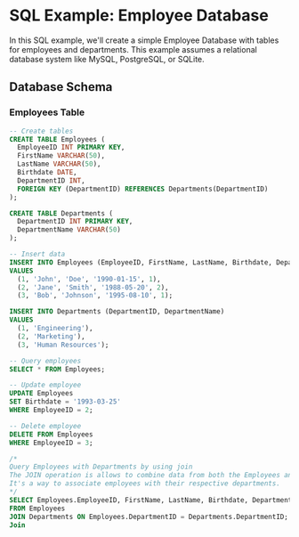 # SQL Example: Employee Database

In this SQL example, we'll create a simple Employee Database with tables for employees and departments. This example assumes a relational database system like MySQL, PostgreSQL, or SQLite.

## Database Schema

### Employees Table

```sql
-- Create tables
CREATE TABLE Employees (
  EmployeeID INT PRIMARY KEY,
  FirstName VARCHAR(50),
  LastName VARCHAR(50),
  Birthdate DATE,
  DepartmentID INT,
  FOREIGN KEY (DepartmentID) REFERENCES Departments(DepartmentID)
);

CREATE TABLE Departments (
  DepartmentID INT PRIMARY KEY,
  DepartmentName VARCHAR(50)
);

-- Insert data
INSERT INTO Employees (EmployeeID, FirstName, LastName, Birthdate, DepartmentID)
VALUES
  (1, 'John', 'Doe', '1990-01-15', 1),
  (2, 'Jane', 'Smith', '1988-05-20', 2),
  (3, 'Bob', 'Johnson', '1995-08-10', 1);

INSERT INTO Departments (DepartmentID, DepartmentName)
VALUES
  (1, 'Engineering'),
  (2, 'Marketing'),
  (3, 'Human Resources');

-- Query employees
SELECT * FROM Employees;

-- Update employee
UPDATE Employees
SET Birthdate = '1993-03-25'
WHERE EmployeeID = 2;

-- Delete employee
DELETE FROM Employees
WHERE EmployeeID = 3;

/*
Query Employees with Departments by using join 
The JOIN operation is allows to combine data from both the Employees and Departments tables. 
It's a way to associate employees with their respective departments.
*/
SELECT Employees.EmployeeID, FirstName, LastName, Birthdate, DepartmentName
FROM Employees
JOIN Departments ON Employees.DepartmentID = Departments.DepartmentID;
Join 


